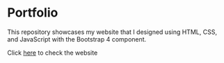 # Portfolio

This repository showcases my website that I designed using HTML, CSS, and JavaScript with the Bootstrap 4 component.

Click [here](https://www.phchenn.com/) to check the website
